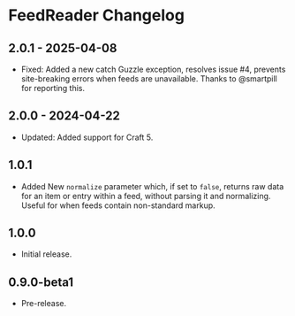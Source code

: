 # FeedReader Changelog

## 2.0.1 - 2025-04-08

- Fixed: Added a new catch Guzzle exception, resolves issue #4, prevents site-breaking errors when feeds are unavailable. Thanks to @smartpill for reporting this.

## 2.0.0 - 2024-04-22

- Updated: Added support for Craft 5.

## 1.0.1

- Added New `normalize` parameter which, if set to `false`, returns raw data for an item or entry within a feed, without parsing it and normalizing. Useful for when feeds contain non-standard markup.

## 1.0.0

- Initial release.

## 0.9.0-beta1

- Pre-release.
